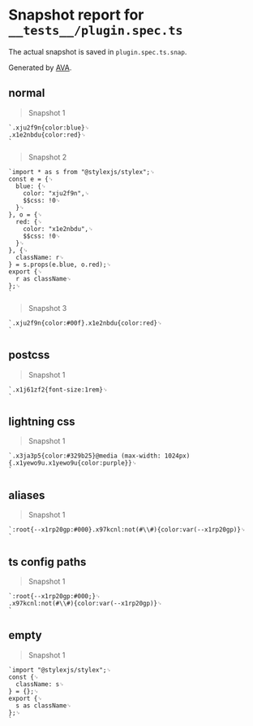 # Snapshot report for `__tests__/plugin.spec.ts`

The actual snapshot is saved in `plugin.spec.ts.snap`.

Generated by [AVA](https://avajs.dev).

## normal

> Snapshot 1

    `.xju2f9n{color:blue}␊
    .x1e2nbdu{color:red}␊
    `

> Snapshot 2

    `import * as s from "@stylexjs/stylex";␊
    const e = {␊
      blue: {␊
        color: "xju2f9n",␊
        $$css: !0␊
      }␊
    }, o = {␊
      red: {␊
        color: "x1e2nbdu",␊
        $$css: !0␊
      }␊
    }, {␊
      className: r␊
    } = s.props(e.blue, o.red);␊
    export {␊
      r as className␊
    };␊
    `

> Snapshot 3

    `.xju2f9n{color:#00f}.x1e2nbdu{color:red}␊
    `

## postcss

> Snapshot 1

    `.x1j61zf2{font-size:1rem}␊
    `

## lightning css

> Snapshot 1

    `.x3ja3p5{color:#329b25}@media (max-width: 1024px){.x1yewo9u.x1yewo9u{color:purple}}␊
    `

## aliases

> Snapshot 1

    `:root{--x1rp20gp:#000}.x97kcnl:not(#\\#){color:var(--x1rp20gp)}␊
    `

## ts config paths

> Snapshot 1

    `:root{--x1rp20gp:#000;}␊
    .x97kcnl:not(#\\#){color:var(--x1rp20gp)}␊
    `

## empty

> Snapshot 1

    `import "@stylexjs/stylex";␊
    const {␊
      className: s␊
    } = {};␊
    export {␊
      s as className␊
    };␊
    `
